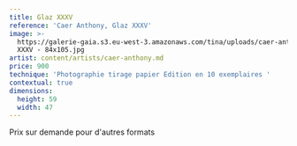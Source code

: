 ```yaml
---
title: Glaz XXXV
reference: 'Caer Anthony, Glaz XXXV'
image: >-
  https://galerie-gaia.s3.eu-west-3.amazonaws.com/tina/uploads/caer-anthony/galerie-gaia-caer-anthonyGLAZ
  XXXV - 84x105.jpg
artist: content/artists/caer-anthony.md
price: 900
technique: 'Photographie tirage papier Edition en 10 exemplaires '
contextual: true
dimensions:
  height: 59
  width: 47
---
```


Prix sur demande pour d'autres formats
